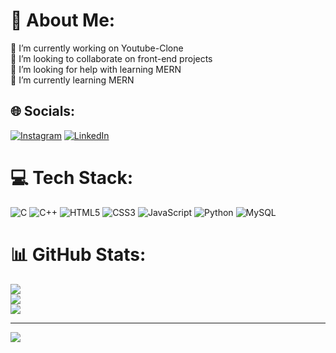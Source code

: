 # 💫 About Me:
🔭 I’m currently working on Youtube-Clone<br>👯 I’m looking to collaborate on front-end projects<br>🤝 I’m looking for help with learning MERN<br>🌱 I’m currently learning MERN


## 🌐 Socials:
[![Instagram](https://img.shields.io/badge/Instagram-%23E4405F.svg?logo=Instagram&logoColor=white)](https://instagram.com/Hisam_16) [![LinkedIn](https://img.shields.io/badge/LinkedIn-%230077B5.svg?logo=linkedin&logoColor=white)](https://linkedin.com/in/https://www.linkedin.com/in/mohammed-hisam-87647723a/) 

# 💻 Tech Stack:
![C](https://img.shields.io/badge/c-%2300599C.svg?style=for-the-badge&logo=c&logoColor=white) ![C++](https://img.shields.io/badge/c++-%2300599C.svg?style=for-the-badge&logo=c%2B%2B&logoColor=white) ![HTML5](https://img.shields.io/badge/html5-%23E34F26.svg?style=for-the-badge&logo=html5&logoColor=white) ![CSS3](https://img.shields.io/badge/css3-%231572B6.svg?style=for-the-badge&logo=css3&logoColor=white) ![JavaScript](https://img.shields.io/badge/javascript-%23323330.svg?style=for-the-badge&logo=javascript&logoColor=%23F7DF1E) ![Python](https://img.shields.io/badge/python-3670A0?style=for-the-badge&logo=python&logoColor=ffdd54) ![MySQL](https://img.shields.io/badge/mysql-%2300f.svg?style=for-the-badge&logo=mysql&logoColor=white)
# 📊 GitHub Stats:
![](https://github-readme-stats.vercel.app/api?username=Hisam16&theme=react&hide_border=false&include_all_commits=true&count_private=true)<br/>
![](https://github-readme-streak-stats.herokuapp.com/?user=Hisam16&theme=react&hide_border=false)<br/>
![](https://github-readme-stats.vercel.app/api/top-langs/?username=Hisam16&theme=react&hide_border=false&include_all_commits=true&count_private=true&layout=compact)

---
[![](https://visitcount.itsvg.in/api?id=Hisam16&icon=0&color=0)](https://visitcount.itsvg.in)

<!-- Proudly created with GPRM ( https://gprm.itsvg.in ) -->
